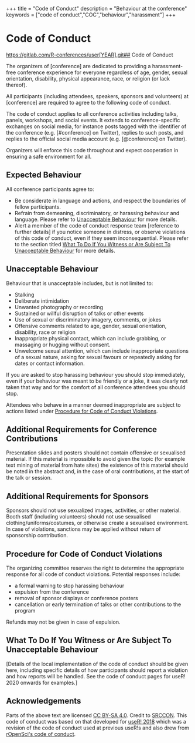 +++
title = "Code of Conduct"
description = "Behaviour at the conference"
keywords = ["code of conduct","COC","behaviour","harassment"]
+++

# Code of Conduct

https://gitlab.com/R-conferences/user[YEAR].git## Code of Conduct

The organizers of [conference] are dedicated to providing a 
harassment-free conference experience for everyone regardless of age,
gender, sexual orientation, disability, physical appearance, race, or 
religion (or lack thereof). 

All participants (including attendees, speakers, sponsors and volunteers) at [conference] are 
required to agree to the following code of conduct. 

The code of conduct 
applies to all conference activities including talks, panels, workshops, and 
social events. It extends to conference-specific exchanges on social media, for instance posts tagged 
with the identifier of the conference (e.g. [#conference] on Twitter), replies to such posts, and replies to 
the official social media account (e.g. [@conference] on Twitter). 

Organizers will enforce this code throughout and expect cooperation in ensuring a 
safe environment for all. 

## Expected Behaviour

All conference participants agree to:

- Be considerate in language and actions, and respect the boundaries of fellow participants.
- Refrain from demeaning, discriminatory, or harassing behaviour and 
language.  Please refer to [Unacceptable Behaviour](#unacceptable-behaviour) for more details. 
- Alert a member of the code of conduct response team [reference to 
further details] if you notice someone in distress, or observe violations 
of this code of conduct, even if they seem inconsequential. Please refer to the section titled [What To Do If You Witness or Are Subject To Unacceptable Behaviour](#what-to-do-if-you-witness-or-are-subject-to-unacceptable-behaviour) for more details. 

## Unacceptable Behaviour

Behaviour that is unacceptable includes, but is not limited to:

 - Stalking
 - Deliberate intimidation
 - Unwanted photography or recording
 - Sustained or willful disruption of talks or other events
 - Use of sexual or discriminatory imagery, comments, or jokes
 - Offensive comments related to age, gender, 
 sexual orientation, disability, race or religion
 - Inappropriate physical contact, which can include grabbing, or massaging 
 or hugging without consent.
 - Unwelcome sexual attention, which can include inappropriate 
 questions of a sexual nature, asking for sexual favours or 
 repeatedly asking for dates or contact information.

If you are asked to stop harassing behaviour you should stop 
immediately, even if your behaviour was meant to be friendly or a 
joke, it was clearly not taken that way and for the comfort of all 
conference attendees you should stop.

Attendees who behave in a manner deemed inappropriate are subject to actions listed under [Procedure for Code of Conduct Violations](#procedure-for-code-of-conduct-violations).

## Additional Requirements for Conference Contributions

Presentation slides and posters should not contain offensive or 
sexualised material. If this material is impossible to avoid given the
topic (for example text mining of material from hate sites) the 
existence of this material should be noted in the abstract and, in the
case of oral contributions, at the start of the talk or session.

## Additional Requirements for Sponsors

Sponsors should not use sexualized images, activities, or 
other material. Booth staff (including volunteers) should not use 
sexualised clothing/uniforms/costumes, or otherwise create a 
sexualised environment. In case of violations, sanctions may be 
applied without return of sponsorship contribution.

## Procedure for Code of Conduct Violations

The organizing committee reserves the right to determine the appropriate response for all code of conduct violations. Potential responses include:

 - a formal warning to stop harassing behaviour
 - expulsion from the conference
 - removal of sponsor displays or conference posters
 - cancellation or early termination of talks or other contributions to the program

Refunds may not be given in case of expulsion.

## What To Do If You Witness or Are Subject To Unacceptable Behaviour

[Details of the local implementation of the code of conduct should be given here, 
including specific details of how participants should report a violation and 
how reports will be handled. See the code of conduct pages for useR! 2020 
onwards for examples.]

## Acknowledgements

Parts of the above text are licensed [CC BY-SA 4.0](http://creativecommons.org/licenses/by-sa/4.0/). 
Credit to [SRCCON](https://srccon.org/conduct/). This code of conduct 
was based on that developed for [useR! 2018](https://user2018.r-project.org/code_of_conduct/) 
which was a revision of the code of conduct used at previous useR!s 
and also drew from [rOpenSci's code of conduct](https://ropensci.org/coc/).
